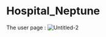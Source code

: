 # Hospital_Neptune
The user page :
![Untitled-2](https://user-images.githubusercontent.com/104622440/189000005-362b159d-a05d-4b9d-af75-1f29c7dafc97.jpg)
